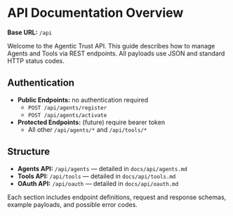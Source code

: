 # API Documentation Overview

**Base URL:** `/api`

Welcome to the Agentic Trust API. This guide describes how to manage Agents and Tools via REST endpoints. All payloads use JSON and standard HTTP status codes.

## Authentication

- **Public Endpoints:** no authentication required
  - `POST /api/agents/register`
  - `POST /api/agents/activate`
- **Protected Endpoints:** (future) require bearer token
  - All other `/api/agents/*` and `/api/tools/*`

## Structure

- **Agents API:** `/api/agents` — detailed in `docs/api/agents.md`
- **Tools API:** `/api/tools` — detailed in `docs/api/tools.md`
- **OAuth API:** `/api/oauth` — detailed in `docs/api/oauth.md`

Each section includes endpoint definitions, request and response schemas, example payloads, and possible error codes.
